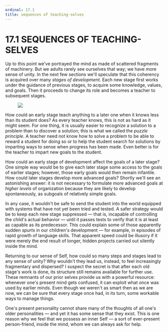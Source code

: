 ```yaml
---
ordinal: 17.1
title: sequences of teaching-selves
---
```


# 17.1 SEQUENCES OF TEACHING-SELVES 

<p>Up to this point we've portrayed the mind as made of scattered fragments of machinery. But we adults rarely see ourselves that way; we have more sense of unity. In the next few sections we'll speculate that this coherency is acquired over many <em>stages of development.</em> Each new stage first works under the guidance of previous stages, to acquire some knowledge, values, and goals. Then it proceeds to change its role and becomes a teacher to subsequent stages.</p>
<figure><img src="/images/ch17/17-2.png"/></figure>
<p>How could an early stage teach anything to a later one when it knows less than its student does? As every teacher knows, this is not as hard as it might seem. For one thing, it is usually easier to recognize a solution to a problem than to discover a solution; this is what we called the <em>puzzle principle.</em> A teacher need not know how to solve a problem to be able to reward a student for doing so or to help the student search for solutions by imparting ways to sense when progress has been made. Even better is for the teacher to impart new goals to the student.</p>
<p>How could an early stage of development affect the goals of a later stage? One simple way would be to give each later stage some access to the goals of earlier stages; however, those early goals would then remain infantile. How could later stages develop more advanced goals? Shortly we'll see an astonishing answer: it is not necessary to formulate more advanced goals at <em>higher levels</em> of organization because they are likely to develop spontaneously, as subgoals of relatively simple goals.</p>
<p>In any case, it wouldn't be safe to send the student into the world equipped with systems that have not yet been tried and tested. A safer strategy would be to keep each new stage suppressed &mdash; that is, incapable of controlling the child's actual behavior &mdash; until it passes tests to verify that it is at least as capable as its predecessor. This could explain some of those apparently sudden <em>spurts</em> in our children's development &mdash; for example, in episodes of rapid growth of language skills. That apparent speed could be illusory if it were merely the end result of longer, hidden projects carried out silently inside the mind.</p>
<p>Returning to our sense of Self, how could so many steps and stages lead to any sense of unity? Why wouldn't they lead us, instead, to feel increasingly fragmentary and dispersed? I suspect the secret is that after each old stage's work is done, its structure still remains available for further use. These remnants of our prior selves provide us with a powerful resource: whenever one's present mind gets confused, it can exploit what once was used by earlier minds. Even though we weren't as smart then as we are now, we can be sure that every stage once had, in its turn, some workable ways to manage things.</p>
<p>One's present personality cannot share many of the thoughts of all one's older personalities &mdash; and yet it has some sense that they exist. This is one reason why we feel that we possess an inner Self &mdash; a sort of ever-present person-friend, inside the mind, whom we can always ask for help.</p>